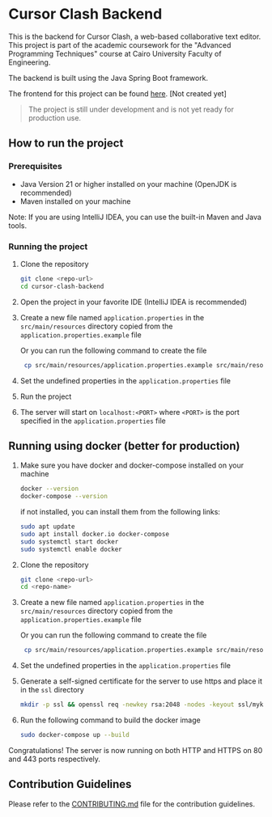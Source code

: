# Cursor Clash Backend

This is the backend for Cursor Clash, a web-based collaborative text editor. 
This project is part of the academic coursework for the "Advanced Programming Techniques" course at Cairo University
Faculty of Engineering.

The backend is built using the Java Spring Boot framework.

The frontend for this project can be found [here](). [Not created yet]


> The project is still under development and is not yet ready for production use.



## How to run the project

### Prerequisites
- Java Version 21 or higher installed on your machine (OpenJDK is recommended)
- Maven installed on your machine

Note: If you are using IntelliJ IDEA, you can use the built-in Maven and Java tools.

### Running the project

1. Clone the repository
    ```bash
    git clone <repo-url>
    cd cursor-clash-backend
    ```
1. Open the project in your favorite IDE (IntelliJ IDEA is recommended)
1. Create a new file named `application.properties` in the `src/main/resources` directory copied from the `application.properties.example` file
   
   Or you can run the following command to create the file
   ```bash
    cp src/main/resources/application.properties.example src/main/resources/application.properties
   ```
1. Set the undefined properties in the `application.properties` file
1. Run the project
1. The server will start on `localhost:<PORT>` where `<PORT>` is the port specified in the `application.properties` file


## Running using docker (better for production)

1. Make sure you have docker and docker-compose installed on your machine
   ```bash
   docker --version
   docker-compose --version
   ```
   
   if not installed, you can install them from the following links:
   ```bash
   sudo apt update
   sudo apt install docker.io docker-compose
   sudo systemctl start docker
   sudo systemctl enable docker
   ```
   
1. Clone the repository
    ```bash
    git clone <repo-url>
    cd <repo-name>
    ```

1. Create a new file named `application.properties` in the `src/main/resources` directory copied from the `application.properties.example` file

   Or you can run the following command to create the file
   ```bash
    cp src/main/resources/application.properties.example src/main/resources/application.properties
   ```
1. Set the undefined properties in the `application.properties` file
1. Generate a self-signed certificate for the server to use https and place it in the `ssl` directory
    ```bash
    mkdir -p ssl && openssl req -newkey rsa:2048 -nodes -keyout ssl/mykey.key -x509 -days 365 -out ssl/mycert.crt
    ```
1. Run the following command to build the docker image
    ```bash
    sudo docker-compose up --build
    ```
   
Congratulations! The server is now running on both HTTP and HTTPS on 80 and 443 ports respectively.





## Contribution Guidelines

Please refer to the [CONTRIBUTING.md](CONTRIBUTING.md) file for the contribution guidelines.